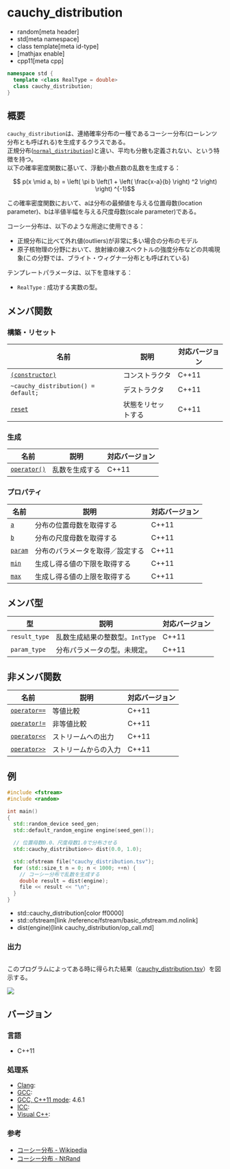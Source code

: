 # cauchy_distribution
* random[meta header]
* std[meta namespace]
* class template[meta id-type]
* [mathjax enable]
* cpp11[meta cpp]

```cpp
namespace std {
  template <class RealType = double>
  class cauchy_distribution;
}
```

## 概要
`cauchy_distribution`は、連絡確率分布の一種であるコーシー分布(ローレンツ分布とも呼ばれる)を生成するクラスである。  
正規分布([`normal_distribution`](normal_distribution.md))と違い、平均も分散も定義されない、という特徴を持つ。  
以下の確率密度関数に基いて、浮動小数点数の乱数を生成する：

$$ p(x \mid a, b) = \left( \pi b \left(1 + \left( \frac{x-a}{b} \right) ^2 \right) \right) ^{-1}$$

この確率密度関数において、aは分布の最頻値を与える位置母数(location parameter)、bは半値半幅を与える尺度母数(scale parameter)である。  

コーシー分布は、以下のような用途に使用できる：

- 正規分布に比べて外れ値(outliers)が非常に多い場合の分布のモデル
- 原子核物理の分野において、放射線の線スペクトルの強度分布などの共鳴現象(この分野では、ブライト・ウィグナー分布とも呼ばれている)


テンプレートパラメータは、以下を意味する：

- `RealType` : 成功する実数の型。


## メンバ関数
### 構築・リセット

| 名前 | 説明 | 対応バージョン |
|-----------------------------------------------------------------|--------------------|-------|
| [`(constructor)`](cauchy_distribution/op_constructor.md) | コンストラクタ     | C++11 |
| `~cauchy_distribution() = default;`                             | デストラクタ       | C++11 |
| [`reset`](cauchy_distribution/reset.md)                       | 状態をリセットする | C++11 |


### 生成

| 名前 | 説明 | 対応バージョン |
|-----------------------------------------------------|----------------|-------|
| [`operator()`](cauchy_distribution/op_call.md) | 乱数を生成する | C++11 |


### プロパティ

| 名前 | 説明 | 対応バージョン |
|-------------------------------------------|----------------------------------|-------|
| [`a`](cauchy_distribution/a.md)         | 分布の位置母数を取得する               | C++11 |
| [`b`](cauchy_distribution/b.md)         | 分布の尺度母数を取得する               | C++11 |
| [`param`](cauchy_distribution/param.md) | 分布のパラメータを取得／設定する | C++11 |
| [`min`](cauchy_distribution/min.md)     | 生成し得る値の下限を取得する   | C++11 |
| [`max`](cauchy_distribution/max.md)     | 生成し得る値の上限を取得する   | C++11 |


## メンバ型

| 型 | 説明 | 対応バージョン |
|---------------|---------------------------------|-------|
| `result_type` | 乱数生成結果の整数型。`IntType` | C++11 |
| `param_type`  | 分布パラメータの型。未規定。    | C++11 |


## 非メンバ関数

| 名前 | 説明 | 対応バージョン |
|-------------------------------------------------------|----------------------|-------|
| [`operator==`](cauchy_distribution/op_equal.md)     | 等値比較             | C++11 |
| [`operator!=`](cauchy_distribution/op_not_equal.md) | 非等値比較           | C++11 |
| [`operator<<`](cauchy_distribution/op_ostream.md)   | ストリームへの出力   | C++11 |
| [`operator>>`](cauchy_distribution/op_istream.md)   | ストリームからの入力 | C++11 |


## 例
```cpp example
#include <fstream>
#include <random>

int main()
{
  std::random_device seed_gen;
  std::default_random_engine engine(seed_gen());

  // 位置母数0.0、尺度母数1.0で分布させる
  std::cauchy_distribution<> dist(0.0, 1.0);

  std::ofstream file("cauchy_distribution.tsv");
  for (std::size_t n = 0; n < 1000; ++n) {
    // コーシー分布で乱数を生成する
    double result = dist(engine);
    file << result << "\n";
  }
}
```
* std::cauchy_distribution[color ff0000]
* std::ofstream[link /reference/fstream/basic_ofstream.md.nolink]
* dist(engine)[link cauchy_distribution/op_call.md]

### 出力
```
```

このプログラムによってある時に得られた結果（[cauchy_distribution.tsv](https://github.com/cpprefjp/image/raw/master/reference/random/cauchy_distribution/cauchy_distribution.tsv)）を図示する。

![](https://github.com/cpprefjp/image/raw/master/reference/random/cauchy_distribution/cauchy_distribution.png)

## バージョン
### 言語
- C++11

### 処理系
- [Clang](/implementation.md#clang): 
- [GCC](/implementation.md#gcc): 
- [GCC, C++11 mode](/implementation.md#gcc): 4.6.1
- [ICC](/implementation.md#icc): 
- [Visual C++](/implementation.md#visual_cpp): 

### 参考
- [コーシー分布 - Wikipedia](https://ja.wikipedia.org/wiki/%E3%82%B3%E3%83%BC%E3%82%B7%E3%83%BC%E5%88%86%E5%B8%83)
- [コーシー分布 - NtRand](http://www.ntrand.com/jp/cauchy-distribution/)

